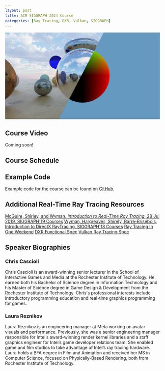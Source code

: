 ```yaml
---
layout: post
title: ACM SIGGRAPH 2024 Course
categories: [Ray Tracing, DXR, Vulkan, SIGGRAPH]
---
```


![course example image of ray traced spheres](/images/image5.png "Logo Title Text 1")

## Course Video
Coming soon!

## Course Schedule

## Example Code
Example code for the course can be found on [GitHub](https://github.com/vixorien/IntroductionToRealTimeRayTracing).

## Additional Real-Time Ray Tracing Resources
[McGuire, Shirley, and Wyman, _Introduction to Real-Time Ray Tracing_, 28 Jul 2019, SIGGRAPH'19 Courses](https://rtintro.realtimerendering.com/)
[Wyman, Hargreaves, Shirely, Barré-Brisebois, Introduction to DirectX RayTracing, SIGGRAPH'18 Courses](https://intro-to-dxr.cwyman.org/)
[Ray Tracing In One Weekend](https://raytracing.github.io/books/RayTracingInOneWeekend.html)
[DXR Functional Spec](https://microsoft.github.io/DirectX-Specs/d3d/Raytracing.html)
[Vulkan Ray Tracing Spec](https://docs.vulkan.org/spec/latest/chapters/raytracing.html)

## Speaker Biographies
### Chris Cascioli
Chris Cascioli is an award-winning senior lecturer in the School of Interactive Games and Media at the Rochester Institute of Technology.  He earned both his Bachelor of Science degree in Information Technology and his Master of Science degree in Game Design & Development from the Rochester Institute of Technology.  Chris's professional interests include introductory programming education and real-time graphics programming for games.

### Laura Reznikov
Laura Reznikov is an engineering manager at Meta working on avatar visuals and performance. Previously, she was a senior engineering manager responsible for Intel’s award-winning render kernel libraries and a staff graphics engineer for Intel’s game developer relations team. She enabled game and film studios to take advantage of Intel’s ray tracing hardware. Laura holds a BFA degree in Film and Animation and received her MS in Computer Science, focused on Physically-Based Rendering, both from Rochester Institute of Technology.


<!--more-->


